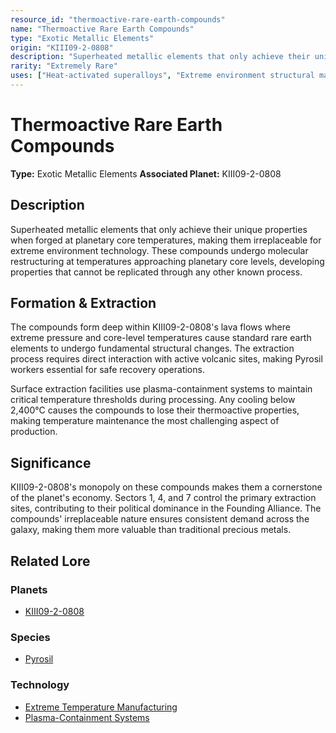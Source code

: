 ```yaml
---
resource_id: "thermoactive-rare-earth-compounds"
name: "Thermoactive Rare Earth Compounds"
type: "Exotic Metallic Elements"
origin: "KIII09-2-0808"
description: "Superheated metallic elements that only achieve their unique properties when forged at planetary core temperatures, making them irreplaceable for extreme environment technology."
rarity: "Extremely Rare"
uses: ["Heat-activated superalloys", "Extreme environment structural materials", "Advanced spacecraft components", "High-temperature manufacturing equipment"]
---
```


# Thermoactive Rare Earth Compounds

**Type:** Exotic Metallic Elements
**Associated Planet:** KIII09-2-0808

## Description
Superheated metallic elements that only achieve their unique properties when forged at planetary core temperatures, making them irreplaceable for extreme environment technology. These compounds undergo molecular restructuring at temperatures approaching planetary core levels, developing properties that cannot be replicated through any other known process.

## Formation & Extraction
The compounds form deep within KIII09-2-0808's lava flows where extreme pressure and core-level temperatures cause standard rare earth elements to undergo fundamental structural changes. The extraction process requires direct interaction with active volcanic sites, making Pyrosil workers essential for safe recovery operations.

Surface extraction facilities use plasma-containment systems to maintain critical temperature thresholds during processing. Any cooling below 2,400°C causes the compounds to lose their thermoactive properties, making temperature maintenance the most challenging aspect of production.

## Significance
KIII09-2-0808's monopoly on these compounds makes them a cornerstone of the planet's economy. Sectors 1, 4, and 7 control the primary extraction sites, contributing to their political dominance in the Founding Alliance. The compounds' irreplaceable nature ensures consistent demand across the galaxy, making them more valuable than traditional precious metals.

## Related Lore

### Planets
*   [KIII09-2-0808](/planets/kiii09-2-0808)

### Species
*   [Pyrosil](/species/pyrosil)

### Technology
*   [Extreme Temperature Manufacturing](/technology/extreme_temperature_manufacturing)
*   [Plasma-Containment Systems](/technology/plasma-containment-systems)